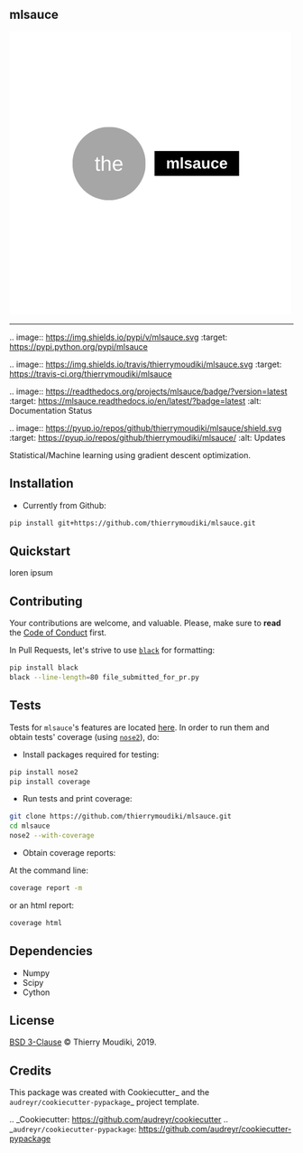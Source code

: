 mlsauce
--------

![teller logo](the-mlsauce.png)

<hr>

.. image:: https://img.shields.io/pypi/v/mlsauce.svg
        :target: https://pypi.python.org/pypi/mlsauce

.. image:: https://img.shields.io/travis/thierrymoudiki/mlsauce.svg
        :target: https://travis-ci.org/thierrymoudiki/mlsauce

.. image:: https://readthedocs.org/projects/mlsauce/badge/?version=latest
        :target: https://mlsauce.readthedocs.io/en/latest/?badge=latest
        :alt: Documentation Status


.. image:: https://pyup.io/repos/github/thierrymoudiki/mlsauce/shield.svg
     :target: https://pyup.io/repos/github/thierrymoudiki/mlsauce/
     :alt: Updates

Statistical/Machine learning using gradient descent optimization. 

Installation
-------

- Currently from Github:

```bash
pip install git+https://github.com/thierrymoudiki/mlsauce.git
```

Quickstart
-------

loren ipsum

Contributing
-------

Your contributions are welcome, and valuable. Please, make sure to __read__ the [Code of Conduct](CONTRIBUTING.md) first.

In Pull Requests, let's strive to use [`black`](https://black.readthedocs.io/en/stable/) for formatting: 

```bash
pip install black
black --line-length=80 file_submitted_for_pr.py
```

Tests
-------

Tests for `mlsauce`'s features are located [here](https://github.com/thierrymoudiki/mlsauce/tree/master/tests). In order to run them and obtain tests' coverage (using [`nose2`](https://nose2.readthedocs.io/en/latest/)), do: 

- Install packages required for testing: 

```bash
pip install nose2
pip install coverage
```

- Run tests and print coverage:

```bash
git clone https://github.com/thierrymoudiki/mlsauce.git
cd mlsauce
nose2 --with-coverage
```

- Obtain coverage reports:

At the command line:

```bash
coverage report -m
```

or an html report:

```bash
coverage html
```



Dependencies 
-------

- Numpy
- Scipy
- Cython


License
-------

[BSD 3-Clause](LICENSE) © Thierry Moudiki, 2019. 



Credits
-------

This package was created with Cookiecutter_ and the `audreyr/cookiecutter-pypackage`_ project template.

.. _Cookiecutter: https://github.com/audreyr/cookiecutter
.. _`audreyr/cookiecutter-pypackage`: https://github.com/audreyr/cookiecutter-pypackage

